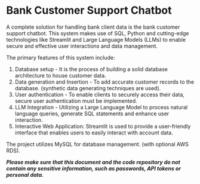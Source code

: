 # Bank Customer Support Chatbot 
A complete solution for handling bank client data is the bank customer support chatbot. This system makes use of SQL, Python and cutting-edge technologies like Streamlit and Large Language Models (LLMs) to enable secure and effective user interactions and data management.

 The primary features of this system include:

 1. Database setup - It is the process of building a solid database architecture to house customer data.
 2. Data generation and Insertion - To add accurate customer records to the database. (synthetic data generating techniques are used).
 3. User authentication - To enable clients to securely access their data, secure user authentication must be implemented.
 4. LLM Integration - Utilizing a Large Language Model to process natural language queries, generate SQL statements and enhance user interaction.
 5. Interactive Web Application: Streamlit is used to provide a user-friendly interface that enables users to easily interact with account data.

The project utilizes MySQL for database management. (with optional AWS RDS). 

***Please make sure that this document and the code repository do not contain any sensitive information, such as passwords, API tokens or personal data.***
